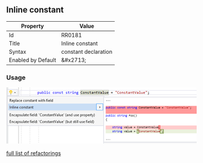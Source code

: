 ## Inline constant

| Property | Value |
| -------- | ----- |
| Id | RR0181 |
| Title | Inline constant |
| Syntax | constant declaration |
| Enabled by Default | &\#x2713; |

### Usage

![Inline constant](../../images/refactorings/InlineConstant.png)

[full list of refactorings](Refactorings.md)